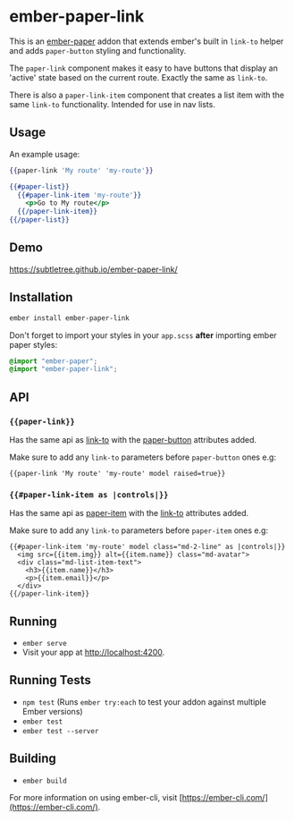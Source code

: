 # ember-paper-link

This is an [ember-paper](https://github.com/miguelcobain/ember-paper) addon that extends ember's built in `link-to` helper and adds `paper-button` styling and functionality.

The `paper-link` component makes it easy to have buttons that display an 'active' state based on the current route. Exactly the same as `link-to`.

There is also a `paper-link-item` component that creates a list item with the same `link-to` functionality. Intended for use in nav lists.

## Usage

An example usage:

```hbs
{{paper-link 'My route' 'my-route'}}
```

```hbs
{{#paper-list}}
  {{#paper-link-item 'my-route'}}
    <p>Go to My route</p>
  {{/paper-link-item}}
{{/paper-list}}
```

## Demo

https://subtletree.github.io/ember-paper-link/

## Installation

```bash
ember install ember-paper-link
```

Don't forget to import your styles in your `app.scss` **after** importing ember paper styles:

```scss
@import "ember-paper";
@import "ember-paper-link";
```

## API

### `{{paper-link}}`

Has the same api as [link-to](http://emberjs.com/api/classes/Ember.Templates.helpers.html#method_link-to) with the [paper-button](http://miguelcobain.github.io/ember-paper/release-1/#/components/button) attributes added.

Make sure to add any `link-to` parameters before `paper-button` ones e.g:

```
{{paper-link 'My route' 'my-route' model raised=true}}
```

### `{{#paper-link-item as |controls|}}`

Has the same api as [paper-item](http://miguelcobain.github.io/ember-paper/release-1/#/components/list) with the [link-to](http://emberjs.com/api/classes/Ember.Templates.helpers.html#method_link-to) attributes added.

Make sure to add any `link-to` parameters before `paper-item` ones e.g:

```
{{#paper-link-item 'my-route' model class="md-2-line" as |controls|}}
  <img src={{item.img}} alt={{item.name}} class="md-avatar">
  <div class="md-list-item-text">
    <h3>{{item.name}}</h3>
    <p>{{item.email}}</p>
  </div>
{{/paper-link-item}}
```
## Running

* `ember serve`
* Visit your app at [http://localhost:4200](http://localhost:4200).

## Running Tests

* `npm test` (Runs `ember try:each` to test your addon against multiple Ember versions)
* `ember test`
* `ember test --server`

## Building

* `ember build`

For more information on using ember-cli, visit [https://ember-cli.com/](https://ember-cli.com/).

